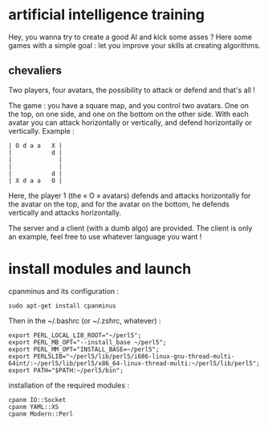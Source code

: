 # artificial intelligence training

Hey, you wanna try to create a good AI and kick some asses ? Here some games
with a simple goal : let you improve your skills at creating algorithms.


## chevaliers

Two players, four avatars, the possibility to attack or defend and that's all !

The game : you have a square map, and you control two avatars. One on the top,
on one side, and one on the bottom on the other side. With each avatar you can
attack horizontally or vertically, and defend horizontally or vertically.
Example :

    | O d a a   X |
    |           d |
    |             |
    |             |
    |           d |
    | X d a a   O |

Here, the player 1 (the « O » avatars) defends and attacks horizontally for the
avatar on the top, and for the avatar on the bottom, he defends vertically and
attacks horizontally.

The server and a client (with a dumb algo) are provided. The client is only an
example, feel free to use whatever language you want !

# install modules and launch

cpanminus and its configuration :

    sudo apt-get install cpanminus

Then in the ~/.bashrc (or ~/.zshrc, whatever) :

    export PERL_LOCAL_LIB_ROOT="~/perl5";
    export PERL_MB_OPT="--install_base ~/perl5";
    export PERL_MM_OPT="INSTALL_BASE=~/perl5";
    export PERL5LIB="~/perl5/lib/perl5/i686-linux-gnu-thread-multi-64int/:~/perl5/lib/perl5/x86_64-linux-thread-multi:~/perl5/lib/perl5";
    export PATH="$PATH:~/perl5/bin";

installation of the required modules :

    cpanm IO::Socket
    cpanm YAML::XS
    cpanm Modern::Perl

